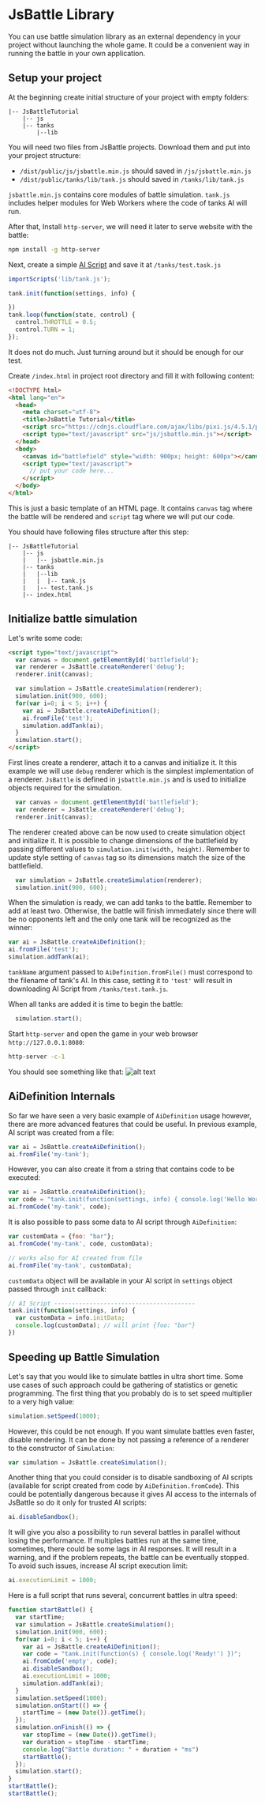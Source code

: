 # JsBattle Library

You can use battle simulation library as an external dependency in your project without launching the whole game. It could be a convenient way in running the battle in your own application.

## Setup your project

At the beginning create initial structure of your project with empty folders:

```
|-- JsBattleTutorial
    |-- js
    |-- tanks
        |--lib
```
You will need two files from JsBattle projects. Download them and put into your project structure:

 - `/dist/public/js/jsbattle.min.js` should saved in `/js/jsbattle.min.js`
 - `/dist/public/tanks/lib/tank.js` should saved in `/tanks/lib/tank.js`

`jsbattle.min.js` contains core modules of battle simulation. `tank.js` includes helper modules for Web Workers where the code of tanks AI will run.

After that, Install `http-server`, we will need it later to serve website with the battle:

```bash
npm install -g http-server
```

Next, create a simple [AI Script](../manual/ai_script.md) and save it at `/tanks/test.task.js`

```javascript
importScripts('lib/tank.js');

tank.init(function(settings, info) {

})
tank.loop(function(state, control) {
  control.THROTTLE = 0.5;
  control.TURN = 1;
});
```

It does not do much. Just turning around but it should be enough for our test.

Create `/index.html` in project root directory and fill it with following content:

```html
<!DOCTYPE html>
<html lang="en">
  <head>
    <meta charset="utf-8">
    <title>JsBattle Tutorial</title>
    <script src="https://cdnjs.cloudflare.com/ajax/libs/pixi.js/4.5.1/pixi.min.js"></script>
    <script type="text/javascript" src="js/jsbattle.min.js"></script>
  </head>
  <body>
    <canvas id="battlefield" style="width: 900px; height: 600px"></canvas>
    <script type="text/javascript">
      // put your code here...
    </script>
  </body>
</html>
```

This is just a basic template of an HTML page. It contains `canvas` tag where the battle will be rendered and
`script` tag where we will put our code.

You should have following files structure after this step:

```
|-- JsBattleTutorial
    |-- js
    |   |-- jsbattle.min.js
    |-- tanks
    |   |--lib
    |   |  |-- tank.js
    |   |-- test.tank.js
    |-- index.html
```

## Initialize battle simulation

Let's write some code:

```html
<script type="text/javascript">
  var canvas = document.getElementById('battlefield');
  var renderer = JsBattle.createRenderer('debug');
  renderer.init(canvas);

  var simulation = JsBattle.createSimulation(renderer);
  simulation.init(900, 600);
  for(var i=0; i < 5; i++) {
    var ai = JsBattle.createAiDefinition();
    ai.fromFile('test');
    simulation.addTank(ai);
  }
  simulation.start();
</script>
```

First lines create a renderer, attach it to a canvas and initialize it. It this example we will use `debug` renderer which is the simplest implementation of a renderer. `JsBattle` is defined in `jsbattle.min.js` and is used to initialize objects required for the simulation.

```javascript
  var canvas = document.getElementById('battlefield');
  var renderer = JsBattle.createRenderer('debug');
  renderer.init(canvas);
```

The renderer created above can be now used to create simulation object and initialize it. It is possible to change dimensions of the battlefield by passing different values to `simulation.init(width, height)`. Remember to update style setting of `canvas` tag so its dimensions match the size of the battlefield.

```javascript
  var simulation = JsBattle.createSimulation(renderer);
  simulation.init(900, 600);
```

When the simulation is ready, we can add tanks to the battle. Remember to add at least two. Otherwise, the battle will finish immediately since there will be no opponents left and the only one tank will be recognized as the winner:

```javascript
var ai = JsBattle.createAiDefinition();
ai.fromFile('test');
simulation.addTank(ai);
```

`tankName` argument passed to `AiDefinition.fromFile()` must correspond to the filename of tank's AI. In this case, setting it to `'test'` will result in downloading AI Script from `/tanks/test.tank.js`.

When all tanks are added it is time to begin the battle:

```javascript
  simulation.start();
```

Start `http-server` and open the game in your web browser `http://127.0.0.1:8080`:

```bash
http-server -c-1
```

You should see something like that:
![alt text](../img/debug_renderer_001.png)

## AiDefinition Internals

So far we have seen a very basic example of `AiDefinition` usage however, there are more advanced features that could be useful. In previous example, AI script was created from a file:

```javascript
var ai = JsBattle.createAiDefinition();
ai.fromFile('my-tank');
```
However, you can also create it from a string that contains code to be executed:

```javascript
var ai = JsBattle.createAiDefinition();
var code = "tank.init(function(settings, info) { console.log('Hello World!') })";
ai.fromCode('my-tank', code);
```

It is also possible to pass some data to AI script through `AiDefinition`:

```javascript
var customData = {foo: "bar"};
ai.fromCode('my-tank', code, customData);

// works also for AI created from file
ai.fromFile('my-tank', customData);
```

`customData` object will be available in your AI script in `settings` object passed through `init` callback:

```javascript
// AI Script ----------------------------------------
tank.init(function(settings, info) {
  var customData = info.initData;
  console.log(customData); // will print {foo: "bar"}
})
```

## Speeding up Battle Simulation

Let's say that you would like to simulate battles in ultra short time. Some use cases of such approach could be gathering of statistics or genetic programming. The first thing that you probably do is to set speed multiplier to a very high value:

```javascript
simulation.setSpeed(1000);
```

However, this could be not enough. If you want simulate battles even faster, disable rendering. It can be done by not passing a reference of a renderer to the constructor of `Simulation`:

```javascript
var simulation = JsBattle.createSimulation();
```

Another thing that you could consider is to disable sandboxing of AI scripts (available for script created from code by `AiDefinition.fromCode`). This could be potentially dangerous because it gives AI access to the internals of JsBattle so do it only for trusted AI scripts:

```javascript
ai.disableSandbox();
```

It will give you also a possibility to run several battles in parallel without losing the performance. If multiples battles run at the same time, sometimes, there could be some lags in AI responses. It will result in a warning, and if the problem repeats, the battle can be eventually stopped. To avoid such issues, increase AI script execution limit:

```javascript
ai.executionLimit = 1000;
```

Here is a full script that runs several, concurrent battles in ultra speed:

```javascript
function startBattle() {
  var startTime;
  var simulation = JsBattle.createSimulation();
  simulation.init(900, 600);
  for(var i=0; i < 5; i++) {
    var ai = JsBattle.createAiDefinition();
    var code = "tank.init(function(s) { console.log('Ready!') })";
    ai.fromCode('empty', code);
    ai.disableSandbox();
    ai.executionLimit = 1000;
    simulation.addTank(ai);
  }
  simulation.setSpeed(1000);
  simulation.onStart(() => {
    startTime = (new Date()).getTime();
  });
  simulation.onFinish(() => {
    var stopTime = (new Date()).getTime();
    var duration = stopTime - startTime;
    console.log("Battle duration: " + duration + "ms")
    startBattle();
  });
  simulation.start();
}
startBattle();
startBattle();
```

